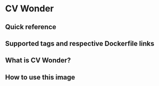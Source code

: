 # CV Wonder

## Quick reference

## Supported tags and respective Dockerfile links

## What is CV Wonder?

## How to use this image
